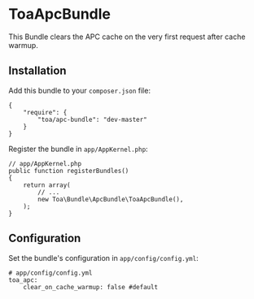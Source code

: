 ToaApcBundle
============

This Bundle clears the APC cache on the very first request after cache warmup.

## Installation ##

Add this bundle to your `composer.json` file:

    {
        "require": {
            "toa/apc-bundle": "dev-master"
        }
    }

Register the bundle in `app/AppKernel.php`:

    // app/AppKernel.php
    public function registerBundles()
    {
        return array(
            // ...
            new Toa\Bundle\ApcBundle\ToaApcBundle(),
        );
    }

## Configuration ##

Set the bundle's configuration in `app/config/config.yml`:

    # app/config/config.yml
    toa_apc:
        clear_on_cache_warmup: false #default
